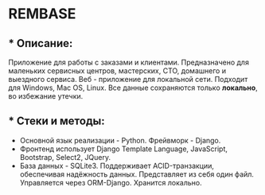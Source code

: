 # REMBASE

## * Описание:
Приложение для работы с заказами и клиентами. Предназначено для маленьких сервисных центров, мастерских, СТО, домашнего и выездного сервиса. Веб - приложение для локальной сети. Подходит для Windows, Mac OS, Linux. Все данные сохраняются только **локально**, во избежание утечки. 

## * Стеки и методы:
- Основной язык реализации - Python. Фрейвморк -  Django. 
- Фронтенд использует Django Template Language, JavaScript,  Bootstrap, Select2, JQuery. 
- База данных - SQLite3. Поддерживает ACID-транзакции, обеспечивая надёжность данных. Представляет из себя один файл. Управляется через ORM-Django. Хранится локально. 

